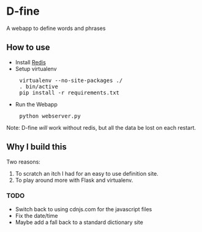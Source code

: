 # D-fine

A webapp to define words and phrases

## How to use

* Install [Redis](http://redis.io/)
* Setup virtualenv
<pre>
    virtualenv --no-site-packages ./
    . bin/active
    pip install -r requirements.txt
</pre>

* Run the Webapp
<pre>
    python webserver.py
</pre>


Note: D-fine *will* work without redis, but all the data be lost on each restart.



## Why I build this

Two reasons:

1. To scratch an itch I had for an easy to use definition site.
1. To play around more with Flask and virtualenv.


### TODO

* Switch back to using cdnjs.com for the javascript files
* Fix the date/time
* Maybe add a fall back to a standard dictionary site
